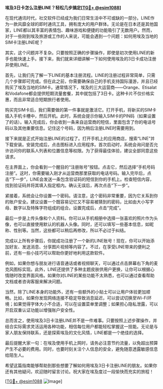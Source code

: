 **埃及3日卡怎么注册LINE？轻松几步搞定[[TG💪+ @esim1088](https://t.me/s/esim1088)]**

在现代通讯时代，社交软件已经成为我们日常生活中不可或缺的一部分。LINE作为一款风靡全球的即时通讯工具，拥有庞大的用户群体。无论是在日本还是其他国家，LINE都以其丰富的表情包、趣味游戏和便捷的功能吸引了无数用户。然而，对于一些刚到埃及旅游或工作的人来说，可能会遇到一个问题：如何用埃及当地的SIM卡注册LINE呢？

其实，这个问题并不复杂。只要按照正确的步骤操作，即使是初次使用LINE的新手也能快速上手。接下来，我们就来详细讲解一下如何使用埃及的3日卡成功注册并使用LINE。

首先，让我们先了解一下LINE的基本注册流程。LINE的注册过程非常简单，只需几个步骤即可完成。但在此之前，你需要确保自己的手机支持国际漫游，并且已经购买了埃及当地的SIM卡。通常情况下，埃及的三大运营商——Orange、Etisalat和Vodafone都会提供短期流量套餐，其中就包括了3日卡。这种卡片不仅价格实惠，而且非常适合短期旅行者使用。

购买完SIM卡后，我们需要做的第一件事就是激活它。打开手机，将新买的SIM卡插入手机卡槽中，然后开机。此时，系统会提示你输入SIM卡的PIN码（如果设置了的话）。输入完成后，你会收到一条来自运营商的短信，里面包含了你的电话号码以及其他重要信息。记住这个号码，因为稍后注册LINE时需要用到。

接下来就是正式开始注册LINE的过程了。打开手机上的应用商店，搜索“LINE”并下载安装。安装完成后，点击图标进入应用程序。首次启动时，系统会询问是否允许访问你的联系人列表和位置信息等权限。为了获得最佳体验，建议全部同意这些请求。

在主界面上，你会看到一个醒目的“注册账号”按钮。点击它，然后选择“手机号码注册”。这时，你需要输入刚才从运营商那里获取的电话号码。输入完毕后，点击“下一步”，LINE会发送一条包含验证码的短信到你的手机上。检查短信内容，找到验证码并将其填入指定框内。确认无误后，再次点击“下一步”。

紧接着，系统会让你设置一个密码。请注意，这个密码非常重要，因为它关系到你的账户安全。建议设置一个既容易记忆又不容易被猜到的密码，比如由大小写字母、数字以及特殊字符组成的组合。设置完成后，点击“完成”。

最后一步是上传头像和个人资料。你可以从手机相册中选择一张喜欢的照片作为头像，也可以直接使用默认的机器人头像。同时，还可以填写一些基本信息，如昵称、性别等。当然，这些都可以稍后再修改，所以不必过于纠结。

完成以上所有步骤后，你就成功注册了一个新的LINE账号！现在，你可以开始添加好友、发送消息、分享图片视频等内容了。不过，在享受LINE带来的便利之前，还有一些小技巧可以帮助你更好地利用这款软件。

例如，如果你想与朋友进行语音通话或者视频聊天，可以通过点击屏幕右下角的麦克风图标实现。此外，LINE还提供了多种主题皮肤供用户更换，让你可以根据心情随时改变界面风格。如果你对LINE的某些功能不太熟悉，也可以通过查看帮助文档或者咨询客服来解决问题。

当然，除了LINE本身的功能外，还有一些额外的小贴士可以让用户体验更加顺畅。比如，如果你发现网络连接不稳定导致消息延迟，可以尝试切换至Wi-Fi环境；如果觉得字体大小不合适，可以在设置菜单里调整；如果担心隐私泄露，可以开启双重认证功能以增强账户安全性。

总而言之，使用埃及3日卡注册LINE并不是一件难事。只要按照上述步骤操作，并结合实际需求灵活运用各种功能，相信每位用户都能轻松掌握这一技能。无论是与家人朋友保持联系，还是探索埃及的文化风情，LINE都是一个绝佳的选择。

最后提醒大家一句：在埃及使用手机上网时，请务必注意节约流量，以免超出预算产生不必要的费用。同时，也要时刻关注个人信息的安全，避免随意透露敏感信息给陌生人。

希望这篇指南能够帮助到那些想要了解如何用埃及3日卡注册LINE的朋友。如果你还有其他疑问，欢迎随时留言讨论。祝大家在埃及度过一段愉快而充实的旅程！

[[TG💪+ @esim1088](https://t.me/s/esim1088) ![Image](https://i.postimg.cc/4NQfJmqS/Snipaste-2025-05-13-00-14-12.png)]